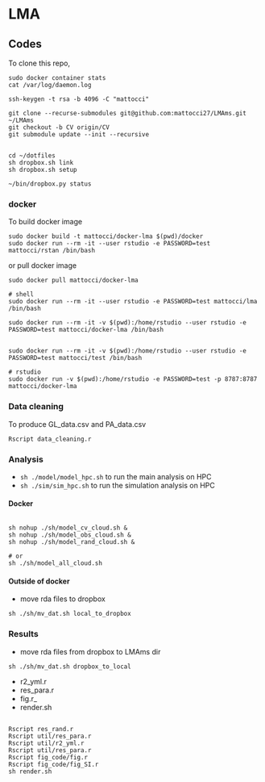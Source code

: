 # LMA

## Codes

To clone this repo,

```
sudo docker container stats
cat /var/log/daemon.log

ssh-keygen -t rsa -b 4096 -C "mattocci"

git clone --recurse-submodules git@github.com:mattocci27/LMAms.git ~/LMAms
git checkout -b CV origin/CV
git submodule update --init --recursive


cd ~/dotfiles
sh dropbox.sh link
sh dropbox.sh setup

~/bin/dropbox.py status

```

### docker

To build docker image

```
sudo docker build -t mattocci/docker-lma $(pwd)/docker
sudo docker run --rm -it --user rstudio -e PASSWORD=test mattocci/rstan /bin/bash
```

or pull docker image

```
sudo docker pull mattocci/docker-lma
```

```
# shell
sudo docker run --rm -it --user rstudio -e PASSWORD=test mattocci/lma /bin/bash

sudo docker run --rm -it -v $(pwd):/home/rstudio --user rstudio -e PASSWORD=test mattocci/docker-lma /bin/bash


sudo docker run --rm -it -v $(pwd):/home/rstudio --user rstudio -e PASSWORD=test mattocci/test /bin/bash

# rstudio
sudo docker run -v $(pwd):/home/rstudio -e PASSWORD=test -p 8787:8787 mattocci/docker-lma
```

### Data cleaning  

To produce GL_data.csv and PA_data.csv

```
Rscript data_cleaning.r
```

### Analysis

- `sh ./model/model_hpc.sh` to run the main analysis on HPC
- `sh ./sim/sim_hpc.sh` to run the simulation analysis on HPC

#### Docker

```

sh nohup ./sh/model_cv_cloud.sh &
sh nohup ./sh/model_obs_cloud.sh &
sh nohup ./sh/model_rand_cloud.sh &

# or 
sh ./sh/model_all_cloud.sh
```

#### Outside of docker

- move rda files to dropbox

```
sh ./sh/mv_dat.sh local_to_dropbox
```


### Results

- move rda files from dropbox to LMAms dir

```
sh ./sh/mv_dat.sh dropbox_to_local
```

- r2_yml.r
- res_para.r
- fig.r_
- render.sh

```{r}

Rscript res_rand.r
Rscript util/res_para.r
Rscript util/r2_yml.r
Rscript util/res_para.r
Rscript fig_code/fig.r
Rscript fig_code/fig_SI.r
sh render.sh

```


